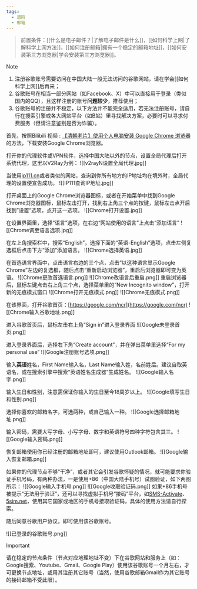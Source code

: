 ```yaml
---
tags:
  - 进阶
  - 邮箱
---
```


>前置条件：[[什么是电子邮件？|了解电子邮件是什么]]，[[如何科学上网|了解科学上网方法]]，[[如何注册邮箱|拥有一个稳定的邮箱地址]]，[[如何安装第三方浏览器|学会安装第三方浏览器]]。

>[!NOTE]
> 1. 注册谷歌账号需要访问在中国大陆一般无法访问的谷歌网站，请在学会[[如何科学上网]]后再来；
> 2. 谷歌账号在相当一部分网站（如Facebook、X）中可以直接用于登录（类似国内的QQ），且这样注册的账号**问题较少**，推荐使用；
> 3. 谷歌账号的注册并不稳定，以下方法并不能完全适用，若无法注册账号，请自行在搜索引擎或各大网站平台（如B站）里寻找解决方案，必要时可以寻求付费服务（但请注意鉴别是否为诈骗）。

首先，按照Bilibili 视频 : [【清朝老片】使用个人电脑安装 Google Chrome 浏览器 ](https://www.bilibili.com/video/BV1br421F78b/)的方法，下载安装Google Chrome浏览器。

打开你的代理软件或VPN软件，选择中国大陆以外的节点，设置全局代理后打开系统代理，这里以V2Ray为例：
![[v2rayN设置全局代理.jpg]]

当使用[ip111.cn](https://ip111.cn/)或者类似的网站，查询到你所有地方的IP地址均在境外时，全局代理的设置便宣告成功。
![[IP111查询IP地址.jpg]]

打开桌面上的Google Chrome浏览器图标，或者在开始菜单中找到Google Chrome浏览器图标，鼠标左击打开，找到右上角三个点的按键，鼠标左击点开后找到”设置“选项，点开这一选项。
![[Chrome打开设置.jpg]]

在设置界面里，选择“语言”选项，在右边“网站使用的语言”上点击“添加语言”
![[Chrome调至语言选项.jpg]]

在左上角搜索栏中，搜索“English”，选择下面的“英语-English”选项，点击左侧复选框后点击下方“添加”添加语言。
![[Chrome选择英语.jpg]]

在首选语言界面中，点击语言右边的三个点，点击“以这种语言显示Google Chrome”左边的复选框，随后点击“重新启动浏览器”，重启后浏览器即可变为英语。
![[Chrome更改首选语言.png]]
![[Chrome改语言后重启.png]]
重启浏览器后，鼠标左键点击右上角三个点，选择菜单里的“New Incognito window”，打开新的无痕模式窗口
![[Chrome打开无痕模式.png]]
![[Chrome无痕模式.png]]

在该界面，打开谷歌首页：[https://google.com/ncr](https://google.com/ncr)
![[Chrome输入谷歌地址.png]]

进入谷歌首页后，鼠标左击右上角“Sign in”进入登录界面
![[Google未登录首页.png]]

进入登录界面后，选择右下角“Create account”，并在弹出菜单里选择“For my personal use”
![[Google注册账号选项.png]]

输入**英语**姓名，First Name输入名，Last Name输入姓，名前姓后。建议自取英语名，或在搜索引擎中搜索“英语姓名生成器”生成姓名。
![[Google输入名字.png]]

输入生日和性别，注意需保证你输入的生日至今18周岁以上。
![[Google填写生日和性别.png]]

选择你喜欢的邮箱名字，可选两种，或自己输入一种。
![[Google选择邮箱地址.png]]

输入密码，需要大写字母、小写字母、数字和英语符号四种字符包含其三。
![[Google输入密码.png]]

恢复邮箱使用你已经注册的邮箱地址即可，建议使用Outlook邮箱。
![[Google输入恢复邮箱.png]]

如果你的代理节点不够“干净”，或者其它会引发谷歌怀疑的情况，就可能要求你验证手机号码，有两种办法，一是使用+86（中国大陆手机号）试图验证，如下两图所示：
![[Google输入手机号.png]]
![[Google收取验证码.png]]
如果+86手机号被提示“无法用于验证”，还可以寻找虚拟手机号“接码”平台，如[SMS-Activate](https://sms-activate.io)、[5sim.net](https://5sim.net/)，使用其它国家或地区的手机号接取验证码，具体的使用方法请自行探索。

随后同意谷歌用户协议，即可使用该谷歌账号。

![[已登录的谷歌账号.png]]

>[!important]
>请在稳定的节点条件（节点对应地理地址不变）下在谷歌网站和服务上（如：Google搜索、Youtube、Gmail、Google Play）使用该谷歌账号一个月左右，才可更换节点地址，或用其注册其它账号（当然，使用谷歌邮箱Gmail作为其它账号的接码邮箱不受此限）。
